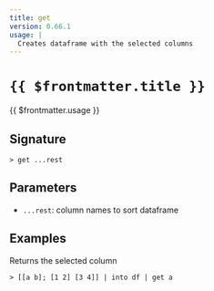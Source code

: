 ```yaml
---
title: get
version: 0.66.1
usage: |
  Creates dataframe with the selected columns
---
```


# <code>{{ $frontmatter.title }}</code>

<div style='white-space: pre-wrap;'>{{ $frontmatter.usage }}</div>

## Signature

```> get ...rest```

## Parameters

 -  `...rest`: column names to sort dataframe

## Examples

Returns the selected column
```shell
> [[a b]; [1 2] [3 4]] | into df | get a
```
